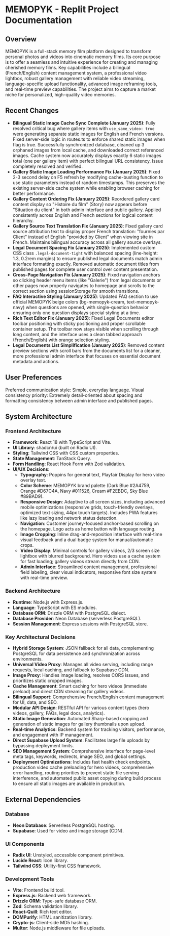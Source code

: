 # MEMOPYK - Replit Project Documentation

## Overview
MEMOPYK is a full-stack memory film platform designed to transform personal photos and videos into cinematic memory films. Its core purpose is to offer a seamless and intuitive experience for creating and managing cherished memory films. Key capabilities include a bilingual (French/English) content management system, a professional video lightbox, robust gallery management with reliable video streaming, language-specific upload functionality, advanced image reframing tools, and real-time preview capabilities. The project aims to capture a market niche for personalized, high-quality video memories.

## Recent Changes
- **Bilingual Static Image Cache Sync Complete (January 2025)**: Fully resolved critical bug where gallery items with `use_same_video: true` were generating separate static images for English and French versions. Fixed server-side logic in routes.ts to enforce shared static images when flag is true. Successfully synchronized database, cleaned up 3 orphaned images from local cache, and downloaded correct referenced images. Cache system now accurately displays exactly 6 static images total (one per gallery item) with perfect bilingual URL consistency. Issue completely resolved and verified.
- **Gallery Static Image Loading Performance Fix (January 2025)**: Fixed 2-3 second delay on F5 refresh by modifying cache-busting function to use static parameters instead of random timestamps. This preserves the existing server-side cache system while enabling browser caching for better performance.
- **Gallery Content Ordering Fix (January 2025)**: Reordered gallery card content display so "Histoire du film" (Story) now appears before "Situation du client" in both admin interface and public gallery. Applied consistently across English and French sections for logical content hierarchy.
- **Gallery Source Text Translation Fix (January 2025)**: Fixed gallery card source attribution text to display proper French translation: "fournies par Client" instead of English "provided by Client" when viewing site in French. Maintains bilingual accuracy across all gallery source overlays.
- **Legal Document Spacing Fix (January 2025)**: Implemented custom CSS class `.legal-document-tight` with balanced spacing (line-height: 1.3, 0.2rem margins) to ensure published legal documents match admin interface formatting exactly. Removed automatic document titles from published pages for complete user control over content presentation.
- **Cross-Page Navigation Fix (January 2025)**: Fixed navigation anchors so clicking header menu items (like "Galerie") from legal documents or other pages now properly navigates to homepage and scrolls to the correct section using sessionStorage for smooth transitions.
- **FAQ Interactive Styling (January 2025)**: Updated FAQ section to use official MEMOPYK beige colors (bg-memopyk-cream, text-memopyk-navy) when questions are opened, with single-question behavior ensuring only one question displays special styling at a time.
- **Rich Text Editor Fix (January 2025)**: Fixed Legal Documents editor toolbar positioning with sticky positioning and proper scrollable container setup. The toolbar now stays visible when scrolling through long content, and the interface uses a clean tabbed approach (French/English) with orange selection styling.
- **Legal Documents List Simplification (January 2025)**: Removed content preview sections with scroll bars from the documents list for a cleaner, more professional admin interface that focuses on essential document metadata and actions.

## User Preferences
Preferred communication style: Simple, everyday language.
Visual consistency priority: Extremely detail-oriented about spacing and formatting consistency between admin interface and published pages.

## System Architecture

### Frontend Architecture
- **Framework**: React 18 with TypeScript and Vite.
- **UI Library**: shadcn/ui (built on Radix UI).
- **Styling**: Tailwind CSS with CSS custom properties.
- **State Management**: TanStack Query.
- **Form Handling**: React Hook Form with Zod validation.
- **UI/UX Decisions**:
    - **Typography**: Poppins for general text, Playfair Display for hero video overlay text.
    - **Color Scheme**: MEMOPYK brand palette (Dark Blue #2A4759, Orange #D67C4A, Navy #011526, Cream #F2EBDC, Sky Blue #89BAD9).
    - **Responsive Design**: Adaptive to all screen sizes, including advanced mobile optimizations (responsive grids, touch-friendly overlays, optimized text sizing, 44px touch targets). Includes PWA features like lazy loading and network status detection.
    - **Navigation**: Customer journey-focused anchor-based scrolling on the homepage. Logo acts as home button with language routing.
    - **Image Cropping**: Inline drag-and-reposition interface with real-time visual feedback and a dual badge system for manual/automatic crops.
    - **Video Display**: Minimal controls for gallery videos, 2/3 screen size lightbox with blurred background. Hero videos use a cache system for fast loading; gallery videos stream directly from CDN.
    - **Admin Interface**: Streamlined content management, professional field labeling, clear visual indicators, responsive font size system with real-time preview.

### Backend Architecture
- **Runtime**: Node.js with Express.js.
- **Language**: TypeScript with ES modules.
- **Database ORM**: Drizzle ORM with PostgreSQL dialect.
- **Database Provider**: Neon Database (serverless PostgreSQL).
- **Session Management**: Express sessions with PostgreSQL store.

### Key Architectural Decisions
- **Hybrid Storage System**: JSON fallback for all data, complementing PostgreSQL for data persistence and synchronization across environments.
- **Universal Video Proxy**: Manages all video serving, including range requests, local caching, and fallback to Supabase CDN.
- **Image Proxy**: Handles image loading, resolves CORS issues, and prioritizes static cropped images.
- **Cache Management**: Smart caching for hero videos (immediate preload) and direct CDN streaming for gallery videos.
- **Bilingual Support**: Comprehensive French/English content management for UI, data, and SEO.
- **Modular API Design**: RESTful API for various content types (hero videos, gallery, FAQs, legal docs, analytics).
- **Static Image Generation**: Automated Sharp-based cropping and generation of static images for gallery thumbnails upon upload.
- **Real-time Analytics**: Backend system for tracking visitors, performance, and engagement with IP management.
- **Direct Supabase Upload System**: Facilitates large file uploads by bypassing deployment limits.
- **SEO Management System**: Comprehensive interface for page-level meta tags, keywords, redirects, image SEO, and global settings.
- **Deployment Optimizations**: Includes fast health check endpoints, production video cache preloading for hero videos, comprehensive error handling, routing priorities to prevent static file serving interference, and automated public asset copying during build process to ensure all static images are available in production.

## External Dependencies

### Database
- **Neon Database**: Serverless PostgreSQL hosting.
- **Supabase**: Used for video and image storage (CDN).

### UI Components
- **Radix UI**: Unstyled, accessible component primitives.
- **Lucide React**: Icon library.
- **Tailwind CSS**: Utility-first CSS framework.

### Development Tools
- **Vite**: Frontend build tool.
- **Express.js**: Backend web framework.
- **Drizzle ORM**: Type-safe database ORM.
- **Zod**: Schema validation library.
- **React-Quill**: Rich text editor.
- **DOMPurify**: HTML sanitization library.
- **Crypto-js**: Client-side MD5 hashing.
- **Multer**: Node.js middleware for file uploads.